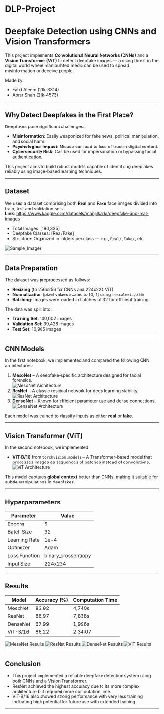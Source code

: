 # DLP-Project

# Deepfake Detection using CNNs and Vision Transformers

This project implements **Convolutional Neural Networks (CNNs)** and a **Vision Transformer (ViT)** to detect deepfake images — a rising threat in the digital world where manipulated media can be used to spread misinformation or deceive people.

Made by: <br>

- Fahd Aleem (21k-3314)
- Abrar Shah (21k-4573)

---

## Why Detect Deepfakes in the First Place?

Deepfakes pose significant challenges:

- **Misinformation**: Easily weaponized for fake news, political manipulation, and social harm.
- **Psychological Impact**: Misuse can lead to loss of trust in digital content.
- **Cybersecurity Risk**: Can be used for impersonation or bypassing facial authentication.

This project aims to build robust models capable of identifying deepfakes reliably using image-based learning techniques.

---

## Dataset

We used a dataset comprising both **Real** and **Fake** face images divided into train, test and validation sets. <br>
**Link**: https://www.kaggle.com/datasets/manjilkarki/deepfake-and-real-images

- Total Images: [190,335]
- Deepfake Classes: [Real/Fake]
- Structure: Organized in folders per class — e.g., `Real/`, `Fake/`, etc.

![Sample_Images](./README_Images/sample_images.PNG)

---

## Data Preparation

The dataset was preprocessed as follows:

- **Resizing** (to 256x256 for CNNs and 224x224 ViT)
- **Normalization** (pixel values scaled to [0, 1] using `rescale=1./255`)
- **Batching**: Images were loaded in batches of 32 for efficient training.

The data was split into:

- **Training Set**: 140,002 images
- **Validation Set**: 39,428 images
- **Test Set**: 10,905 images

---

## CNN Models

In the first notebook, we implemented and compared the following CNN architectures:

1. **MesoNet** – A deepfake-specific architecture designed for facial forensics. <br>
   ![MesoNet Architecture](./README_Images/mesonet_architecture.PNG)
2. **ResNet** – A classic residual network for deep learning stability.<br>
   ![ResNet Architecture](./README_Images/resnet_architecture.PNG)
3. **DenseNet** – Known for efficient parameter use and dense connections. <br>
   ![DenseNet Architecture](./README_Images/densenet_architecture.PNG)

Each model was trained to classify inputs as either **real** or **fake**.

---

## Vision Transformer (ViT)

In the second notebook, we implemented:

- **ViT-B/16** from `torchvision.models` – A Transformer-based model that processes images as sequences of patches instead of convolutions. <br>
  ![ViT Architecture](./README_Images/vit_architecture.PNG)

This model captures **global context** better than CNNs, making it suitable for subtle manipulations in deepfakes.

---

## Hyperparameters

| Parameter     | Value               |
| ------------- | ------------------- |
| Epochs        | 5                   |
| Batch Size    | 32                  |
| Learning Rate | 1e-4                |
| Optimizer     | Adam                |
| Loss Function | binary_crossentropy |
| Input Size    | 224x224             |

---

## Results

| Model    | Accuracy (%) | Computation Time |
| -------- | ------------ | ---------------- |
| MesoNet  | 83.92        | 4,740s           |
| ResNet   | 86.97        | 7,838s           |
| DenseNet | 67.99        | 1,996s           |
| ViT-B/16 | 86.22        | 2:34:07          |

![MesoNet Results](./README_Images/mesonet_results.PNG)
![ResNet Results](./README_Images/resnet_results.PNG)
![DenseNet Results](./README_Images/densenet_results.PNG)
![ViT Results](./README_Images/vit_results.PNG)

---

## Conclusion

- This project implemented a reliable deepfake detection system using both CNNs and a Vision Transformer.
- ResNet achieved the highest accuracy due to its more complex architecture but required more computation time.
- ViT-B/16 also showed strong performance with very less training, indicating high potential for future use with extended training.

---
